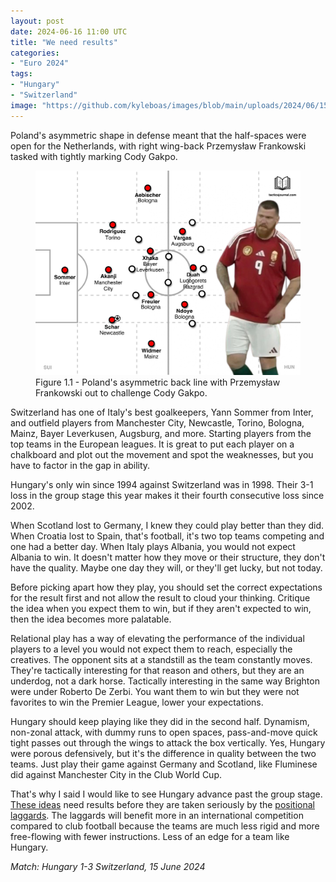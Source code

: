 ```yaml
---
layout: post
date: 2024-06-16 11:00 UTC
title: "We need results"
categories:
- "Euro 2024"
tags:
- "Hungary"
- "Switzerland"
image: "https://github.com/kyleboas/images/blob/main/uploads/2024/06/15/Image-15Jun2024_17:59:29.png?raw=true"
---
```


Poland's asymmetric shape in defense meant that the half-spaces were open for the Netherlands, with right wing-back Przemysław Frankowski tasked with tightly marking Cody Gakpo.

<!---more---> 

<figure>
    <img src="https://github.com/kyleboas/images/blob/main/uploads/2024/06/15/Image-15Jun2024_17:59:29.png?raw=true">
    <figcaption>Figure 1.1 - Poland's asymmetric back line with Przemysław Frankowski out to challenge Cody Gakpo.</figcaption>
</figure>

Switzerland has one of Italy's best goalkeepers, Yann Sommer from Inter, and outfield players from Manchester City, Newcastle, Torino, Bologna, Mainz, Bayer Leverkusen, Augsburg, and more. Starting players from the top teams in the European leagues. It is great to put each player on a chalkboard and plot out the movement and spot the weaknesses, but you have to factor in the gap in ability. 

Hungary's only win since 1994 against Switzerland was in 1998. Their 3-1 loss in the group stage this year makes it their fourth consecutive loss since 2002.

When Scotland lost to Germany, I knew they could play better than they did. When Croatia lost to Spain, that's football, it's two top teams competing and one had a better day. When Italy plays Albania, you would not expect Albania to win. It doesn't matter how they move or their structure, they don't have the quality. Maybe one day they will, or they'll get lucky, but not today.

Before picking apart how they play, you should set the correct expectations for the result first and not allow the result to cloud your thinking. Critique the idea when you expect them to win, but if they aren't expected to win, then the idea becomes more palatable.

Relational play has a way of elevating the performance of the individual players to a level you would not expect them to reach, especially the creatives. The opponent sits at a standstill as the team constantly moves. They're tactically interesting for that reason and others, but they are an underdog, not a dark horse. Tactically interesting in the same way Brighton were under Roberto De Zerbi. You want them to win but they were not favorites to win the Premier League, lower your expectations.

Hungary should keep playing like they did in the second half. Dynamism, non-zonal attack, with dummy runs to open spaces, pass-and-move quick tight passes out through the wings to attack the box vertically. Yes, Hungary were porous defensively, but it's the difference in quality between the two teams. Just play their game against Germany and Scotland, like Fluminese did against Manchester City in the Club World Cup. 

That's why I said I would like to see Hungary advance past the group stage. [These ideas](https://tacticsjournal.com/2024/06/14/hungary-brazil-and-culture-in-tactics/) need results before they are taken seriously by the [positional laggards](https://tacticsjournal.com/2024/05/29/positional-laggards/). The laggards will benefit more in an international competition compared to club football because the teams are much less rigid and more free-flowing with fewer instructions. Less of an edge for a team like Hungary.

*Match: Hungary 1-3 Switzerland, 15 June 2024*